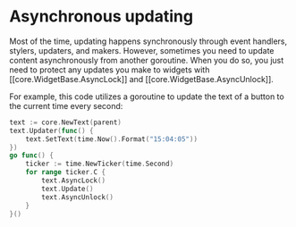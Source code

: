 # Asynchronous updating

Most of the time, updating happens synchronously through event handlers, stylers, updaters, and makers. However, sometimes you need to update content asynchronously from another goroutine. When you do so, you just need to protect any updates you make to widgets with [[core.WidgetBase.AsyncLock]] and [[core.WidgetBase.AsyncUnlock]].

For example, this code utilizes a goroutine to update the text of a button to the current time every second:

```Go
text := core.NewText(parent)
text.Updater(func() {
    text.SetText(time.Now().Format("15:04:05"))
})
go func() {
    ticker := time.NewTicker(time.Second)
    for range ticker.C {
        text.AsyncLock()
        text.Update()
        text.AsyncUnlock()
    }
}()
```

